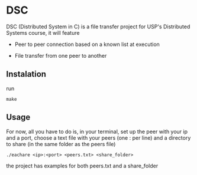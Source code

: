 # DSC

DSC (Distributed System in C) is a file transfer project for USP's Distributed Systems course, it will feature

- Peer to peer connection based on a known list at execution

- File transfer from one peer to another

## Instalation

run
```console
make
```

## Usage

For now, all you have to do is, in your terminal, set up the peer with your ip and a port, choose a text file with your peers (one <ip>:<port> per line) and a directory to share (in the same folder as the peers file)
```console
./eachare <ip>:<port> <peers.txt> <share_folder>
```
the project has examples for both peers.txt and a share_folder